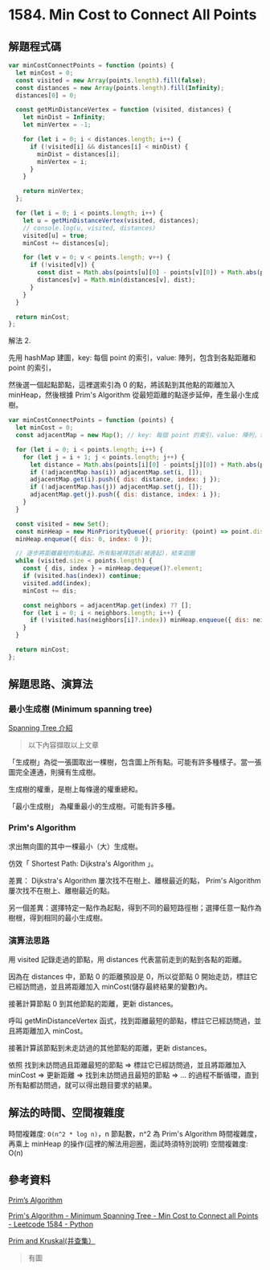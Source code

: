 # 1584. Min Cost to Connect All Points

## 解題程式碼

```javascript
var minCostConnectPoints = function (points) {
  let minCost = 0;
  const visited = new Array(points.length).fill(false);
  const distances = new Array(points.length).fill(Infinity);
  distances[0] = 0;

  const getMinDistanceVertex = function (visited, distances) {
    let minDist = Infinity;
    let minVertex = -1;

    for (let i = 0; i < distances.length; i++) {
      if (!visited[i] && distances[i] < minDist) {
        minDist = distances[i];
        minVertex = i;
      }
    }

    return minVertex;
  };

  for (let i = 0; i < points.length; i++) {
    let u = getMinDistanceVertex(visited, distances);
    // console.log(u, visited, distances)
    visited[u] = true;
    minCost += distances[u];

    for (let v = 0; v < points.length; v++) {
      if (!visited[v]) {
        const dist = Math.abs(points[u][0] - points[v][0]) + Math.abs(points[u][1] - points[v][1]);
        distances[v] = Math.min(distances[v], dist);
      }
    }
  }

  return minCost;
};
```

解法 2.

先用 hashMap 建圖，key: 每個 point 的索引，value: 陣列，包含到各點距離和 point 的索引，

然後選一個起點節點，這裡選索引為 0 的點，將該點到其他點的距離加入 minHeap，然後根據 Prim's Algorithm 從最短距離的點逐步延伸，產生最小生成樹。

```javascript
var minCostConnectPoints = function (points) {
  let minCost = 0;
  const adjacentMap = new Map(); // key: 每個 point 的索引，value: 陣列，包含到各點距離和 point 的索引

  for (let i = 0; i < points.length; i++) {
    for (let j = i + 1; j < points.length; j++) {
      let distance = Math.abs(points[i][0] - points[j][0]) + Math.abs(points[i][1] - points[j][1]);
      if (!adjacentMap.has(i)) adjacentMap.set(i, []);
      adjacentMap.get(i).push({ dis: distance, index: j });
      if (!adjacentMap.has(j)) adjacentMap.set(j, []);
      adjacentMap.get(j).push({ dis: distance, index: i });
    }
  }

  const visited = new Set();
  const minHeap = new MinPriorityQueue({ priority: (point) => point.dis });
  minHeap.enqueue({ dis: 0, index: 0 });

  // 逐步將距離最短的點連起，所有點被拜訪過(被連起)，結束迴圈
  while (visited.size < points.length) {
    const { dis, index } = minHeap.dequeue()?.element;
    if (visited.has(index)) continue;
    visited.add(index);
    minCost += dis;

    const neighbors = adjacentMap.get(index) ?? [];
    for (let i = 0; i < neighbors.length; i++) {
      if (!visited.has(neighbors[i]?.index)) minHeap.enqueue({ dis: neighbors[i]?.dis, index: neighbors[i]?.index });
    }
  }

  return minCost;
};
```

## 解題思路、演算法

### 最小生成樹 (Minimum spanning tree)

[Spanning Tree 介紹](https://web.ntnu.edu.tw/~algo/SpanningTree.html)

> 以下內容擷取以上文章

「生成樹」為從一張圖取出一棵樹，包含圖上所有點。可能有許多種樣子。當一張圖完全連通，則擁有生成樹。

生成樹的權重，是樹上每條邊的權重總和。

「最小生成樹」 為權重最小的生成樹。可能有許多種。

### Prim's Algorithm

求出無向圖的其中一棵最小（大）生成樹。

仿效「 Shortest Path: Dijkstra's Algorithm 」。

差異： Dijkstra's Algorithm 屢次找不在樹上、離根最近的點， Prim's Algorithm 屢次找不在樹上、離樹最近的點。

另一個差異：選擇特定一點作為起點，得到不同的最短路徑樹；選擇任意一點作為樹根，得到相同的最小生成樹。

### 演算法思路

用 visited 記錄走過的節點，用 distances 代表當前走到的點到各點的距離。

因為在 distances 中，節點 0 的距離預設是 0，所以從節點 0 開始走訪，標註它已經訪問過，並且將距離加入 minCost(儲存最終結果的變數)內。

接著計算節點 0 到其他節點的距離，更新 distances。

呼叫 getMinDistanceVertex 函式，找到距離最短的節點，標註它已經訪問過，並且將距離加入 minCost。

接著計算該節點到未走訪過的其他節點的距離，更新 distances。

依照 找到未訪問過且距離最短的節點 => 標註它已經訪問過，並且將距離加入 minCost => 更新距離 => 找到未訪問過且最短的節點 => ... 的過程不斷循環，直到所有點都訪問過，就可以得出題目要求的結果。

## 解法的時間、空間複雜度

時間複雜度: `O(n^2 * log n)`，n 節點數，n^2 為 Prim's Algorithm 時間複雜度，再乘上 minHeap 的操作(這裡的解法用迴圈，面試時須特別說明)
空間複雜度: O(n)

## 參考資料

[Prim’s Algorithm](https://mycollegenotebook.medium.com/prims-algorithm-47b7686de488)

[Prim's Algorithm - Minimum Spanning Tree - Min Cost to Connect all Points - Leetcode 1584 - Python](https://youtu.be/f7JOBJIC-NA)

[Prim and Kruskal(并查集）](https://leetcode.cn/problems/min-cost-to-connect-all-points/solutions/565990/prim-and-kruskal-by-yexiso-c500/)
> 有圖
